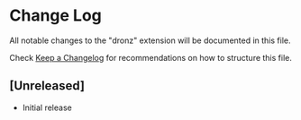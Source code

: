 # Change Log

All notable changes to the "dronz" extension will be documented in this file.

Check [Keep a Changelog](http://keepachangelog.com/) for recommendations on how to structure this file.

## [Unreleased]

- Initial release